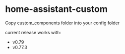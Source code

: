 # home-assistant-custom

Copy custom_components folder into your config folder

current release works with:
- v0.79
- v0.77.3
